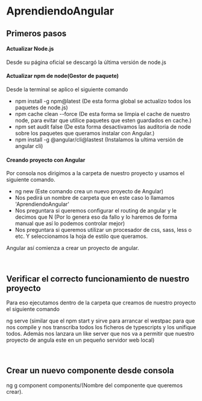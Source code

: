 # AprendiendoAngular

<h2>Primeros pasos</h2>

<h4>Actualizar Node.js</h4>
Desde su página oficial se descargó la última versión de node.js

<h4>Actualizar npm de node(Gestor de paquete)</h4>
Desde la terminal se aplico el siguiente comando
<ul>
  <li>npm install -g npm@latest (De esta forma global se actualizo todos los paquetes de node.js)</li>
  <li>npm cache clean --force (De esta forma se limpia el cache de nuestro node, para evitar que utilice paquetes que esten guardados en cache.)</li>
  <li>npm set audit false (De esta forma desactivamos las auditoria de node sobre los paquetes que queramos instalar con Angular.)</li>
  <li>npm install -g @angular/cli@lastest (Instalamos la ultima versión de angular cli)</li>
</ul>

<h4>Creando proyecto con Angular</h4>
Por consola nos dirigimos a la carpeta de nuestro proyecto y usamos el siguiente comando.

<ul>
  <li>ng new (Este comando crea un nuevo proyecto de Angular)</li>
  <li>Nos pedirá un nombre de carpeta que en este caso lo llamamos 'AprendiendoAngular'</li>
  <li>Nos preguntara si queremos configurar el routing de angular y le decimos que N (Por lo genera eso da fallo y lo haremos de forma manual que así lo podemos controlar mejor)</li>
  <li>Nos preguntara si queremos utilizar un procesador de css, sass, less o etc. Y seleccionamos la hoja de estilo que queramos.</li>
</ul>

Angular así comienza a crear un proyecto de angular.

<br>

<h2>Verificar el correcto funcionamiento de nuestro proyecto</h2>

Para eso ejecutamos dentro de la carpeta que creamos de nuestro proyecto el siguiente comando

ng serve (similar que el npm start y sirve para arrancar el westpac para que nos compile y nos transcriba todos los ficheros de typescripts y los unifique todos. Además nos lanzara un like server que nos va a permitir que nuestro proyecto de angula este en un pequeño servidor web local) 

<br>

<h2>Crear un nuevo componente desde consola</h2>
ng g component components/(Nombre del componente que queremos crear).
